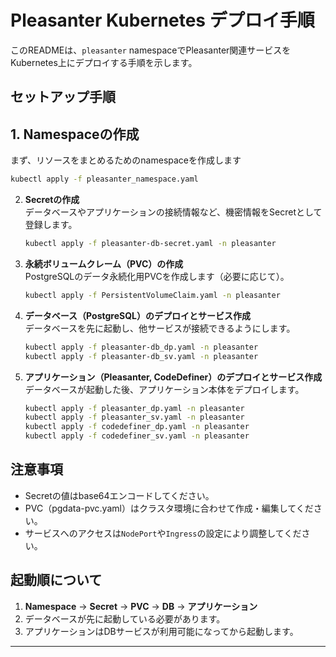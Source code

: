 # Pleasanter Kubernetes デプロイ手順

このREADMEは、`pleasanter` namespaceでPleasanter関連サービスをKubernetes上にデプロイする手順を示します。

## セットアップ手順

## 1. **Namespaceの作成**  
   まず、リソースをまとめるためのnamespaceを作成します

   ```sh
   kubectl apply -f pleasanter_namespace.yaml
   ```

2. **Secretの作成**  
   データベースやアプリケーションの接続情報など、機密情報をSecretとして登録します。

   ```sh
   kubectl apply -f pleasanter-db-secret.yaml -n pleasanter
   ```

3. **永続ボリュームクレーム（PVC）の作成**  
   PostgreSQLのデータ永続化用PVCを作成します（必要に応じて）。

   ```sh
   kubectl apply -f PersistentVolumeClaim.yaml -n pleasanter
   ```

4. **データベース（PostgreSQL）のデプロイとサービス作成**  
   データベースを先に起動し、他サービスが接続できるようにします。

   ```sh
   kubectl apply -f pleasanter-db_dp.yaml -n pleasanter
   kubectl apply -f pleasanter-db_sv.yaml -n pleasanter
   ```

5. **アプリケーション（Pleasanter, CodeDefiner）のデプロイとサービス作成**  
   データベースが起動した後、アプリケーション本体をデプロイします。

   ```sh
   kubectl apply -f pleasanter_dp.yaml -n pleasanter
   kubectl apply -f pleasanter_sv.yaml -n pleasanter
   kubectl apply -f codedefiner_dp.yaml -n pleasanter
   kubectl apply -f codedefiner_sv.yaml -n pleasanter
   ```

## 注意事項

- Secretの値はbase64エンコードしてください。
- PVC（pgdata-pvc.yaml）はクラスタ環境に合わせて作成・編集してください。
- サービスへのアクセスは`NodePort`や`Ingress`の設定により調整してください。

## 起動順について

1. **Namespace** → **Secret** → **PVC** → **DB** → **アプリケーション**
2. データベースが先に起動している必要があります。
3. アプリケーションはDBサービスが利用可能になってから起動します。

---